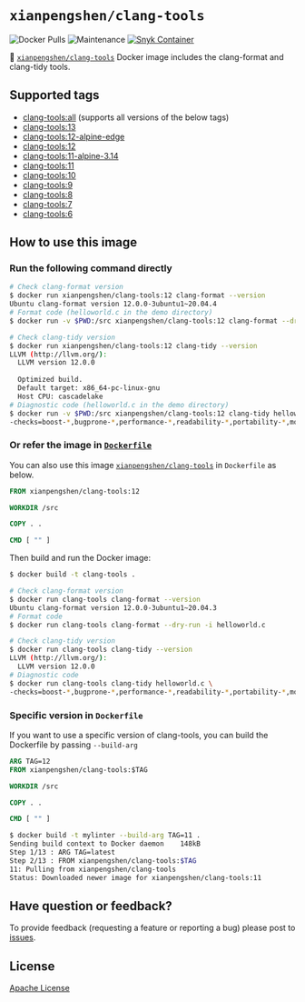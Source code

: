 # `xianpengshen/clang-tools`

![Docker Pulls](https://img.shields.io/docker/pulls/xianpengshen/clang-tools)
![Maintenance](https://img.shields.io/maintenance/yes/2022)
[![Snyk Container](https://github.com/shenxianpeng/clang-tools/actions/workflows/snyk-container-analysis.yml/badge.svg)](https://github.com/shenxianpeng/clang-tools/actions/workflows/snyk-container-analysis.yml)

🐳 [`xianpengshen/clang-tools`](https://hub.docker.com/repository/docker/xianpengshen/clang-tools) Docker image includes the clang-format and clang-tidy tools.

## Supported tags

* [clang-tools:all](https://github.com/shenxianpeng/clang-tools/blob/master/all/Dockerfile) (supports all versions of the below tags)
* [clang-tools:13](https://github.com/shenxianpeng/clang-tools/blob/master/13/Dockerfile)
* [clang-tools:12-alpine-edge](https://github.com/shenxianpeng/clang-tools/blob/master/12/alpine-edge/Dockerfile)
* [clang-tools:12](https://github.com/shenxianpeng/clang-tools/blob/master/12/Dockerfile)
* [clang-tools:11-alpine-3.14](https://github.com/shenxianpeng/clang-tools/blob/master/11/alpine-3.14/Dockerfile)
* [clang-tools:11](https://github.com/shenxianpeng/clang-tools/blob/master/11/Dockerfile)
* [clang-tools:10](https://github.com/shenxianpeng/clang-tools/blob/master/10/Dockerfile)
* [clang-tools:9](https://github.com/shenxianpeng/clang-tools/blob/master/9/Dockerfile)
* [clang-tools:8](https://github.com/shenxianpeng/clang-tools/blob/master/8/Dockerfile)
* [clang-tools:7](https://github.com/shenxianpeng/clang-tools/blob/master/7/Dockerfile)
* [clang-tools:6](https://github.com/shenxianpeng/clang-tools/blob/master/6/Dockerfile)

## How to use this image

### Run the following command directly

```bash
# Check clang-format version
$ docker run xianpengshen/clang-tools:12 clang-format --version
Ubuntu clang-format version 12.0.0-3ubuntu1~20.04.4
# Format code (helloworld.c in the demo directory)
$ docker run -v $PWD:/src xianpengshen/clang-tools:12 clang-format --dry-run -i helloworld.c

# Check clang-tidy version
$ docker run xianpengshen/clang-tools:12 clang-tidy --version
LLVM (http://llvm.org/):
  LLVM version 12.0.0
  
  Optimized build.
  Default target: x86_64-pc-linux-gnu
  Host CPU: cascadelake
# Diagnostic code (helloworld.c in the demo directory)
$ docker run -v $PWD:/src xianpengshen/clang-tools:12 clang-tidy helloworld.c \
-checks=boost-*,bugprone-*,performance-*,readability-*,portability-*,modernize-*,clang-analyzer-cplusplus-*,clang-analyzer-*,cppcoreguidelines-*
```

### Or refer the image in [`Dockerfile`](https://github.com/shenxianpeng/clang-tools/blob/master/demo/Dockerfile)

You can also use this image [`xianpengshen/clang-tools`](https://hub.docker.com/repository/docker/xianpengshen/clang-tools) in `Dockerfile` as below.

```Dockerfile
FROM xianpengshen/clang-tools:12

WORKDIR /src

COPY . .

CMD [ "" ]
```

Then build and run the Docker image:

```bash
$ docker build -t clang-tools .

# Check clang-format version
$ docker run clang-tools clang-format --version
Ubuntu clang-format version 12.0.0-3ubuntu1~20.04.3
# Format code
$ docker run clang-tools clang-format --dry-run -i helloworld.c

# Check clang-tidy version
$ docker run clang-tools clang-tidy --version
LLVM (http://llvm.org/):
  LLVM version 12.0.0
# Diagnostic code
$ docker run clang-tools clang-tidy helloworld.c \
-checks=boost-*,bugprone-*,performance-*,readability-*,portability-*,modernize-*,clang-analyzer-cplusplus-*,clang-analyzer-*,cppcoreguidelines-*
```

### Specific version in `Dockerfile` 

If you want to use a specific version of clang-tools, you can build the Dockerfile by passing `--build-arg`

```Dockerfile
ARG TAG=12
FROM xianpengshen/clang-tools:$TAG

WORKDIR /src

COPY . .

CMD [ "" ]
```

```bash
$ docker build -t mylinter --build-arg TAG=11 .
Sending build context to Docker daemon    148kB
Step 1/13 : ARG TAG=latest
Step 2/13 : FROM xianpengshen/clang-tools:$TAG
11: Pulling from xianpengshen/clang-tools
Status: Downloaded newer image for xianpengshen/clang-tools:11
```

## Have question or feedback?

To provide feedback (requesting a feature or reporting a bug) please post to [issues](https://github.com/shenxianpeng/clang-tools/issues).

## License

[Apache License](https://github.com/shenxianpeng/clang-tools/blob/master/LICENSE)
